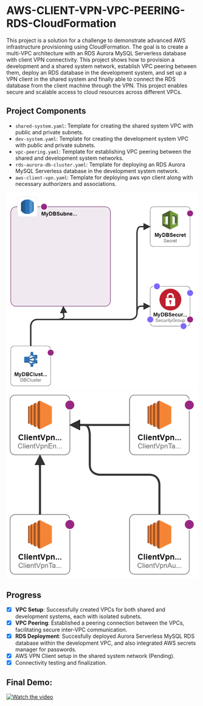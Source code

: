# AWS-CLIENT-VPN-VPC-PEERING-RDS-CloudFormation

This project is a solution for a challenge to demonstrate advanced AWS infrastructure provisioning using CloudFormation. The goal is to create a multi-VPC architecture with an RDS Aurora MySQL Serverless database with client VPN connectivity. This project shows how to provision a development and a shared system network, establish VPC peering between them, deploy an RDS database in the development system, and set up a VPN client in the shared system and finally able to connect the RDS database from the client machine through the VPN. This project enables secure and scalable access to cloud resources across different VPCs.

## Project Components

- `shared-system.yaml`: Template for creating the shared system VPC with public and private subnets.
- `dev-system.yaml`: Template for creating the development system VPC with public and private subnets.
- `vpc-peering.yaml`: Template for establishing VPC peering between the shared and development system networks.
- `rds-aurora-db-cluster.yaml`: Template for deploying an RDS Aurora MySQL Serverless database in the development system network.
- `aws-client-vpn.yaml`: Template for deploying aws vpn client along with necessary authorizers and associations.

![CloudFormation designer view of RDS database template](rds-db-cf-designer.png)
![Cloudformatin designer view of AWS VPN client](template1-designer.png)

## Progress

- [x] **VPC Setup**: Successfully created VPCs for both shared and development systems, each with isolated subnets.
- [x] **VPC Peering**: Established a peering connection between the VPCs, facilitating secure inter-VPC communication.
- [x] **RDS Deployment**: Succesfully deployed Aurora Serverless MySQL RDS database within the development VPC, and also integrated AWS secrets manager for passwords.
- [x] AWS VPN Client setup in the shared system network (Pending).
- [x] Connectivity testing and finalization.

## Final Demo:
[![Watch the video](https://img.youtube.com/vi/kkISL88uSTw/maxresdefault.jpg)](https://youtu.be/kkISL88uSTw)

